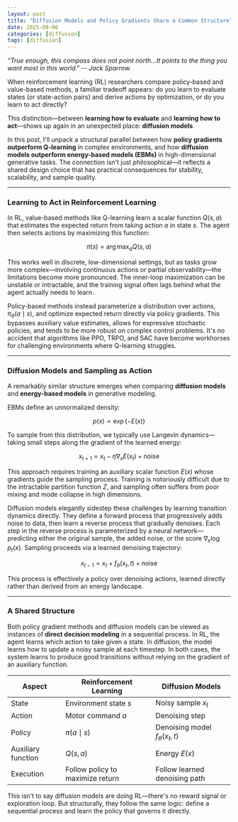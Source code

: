 ```yaml
---
layout: post
title: "Diffusion Models and Policy Gradients Share a Common Structure"
date: 2025-08-06
categories: [diffusion]
tags: [diffusion]
---
```


*“True enough, this compass does not point north...It points to the thing you want most in this world." -- Jack Sparrow.*

When reinforcement learning (RL) researchers compare policy-based and value-based methods, a familiar tradeoff appears: do you learn to evaluate states (or state-action pairs) and derive actions by optimization, or do you learn to act directly?

This distinction—between **learning how to evaluate** and **learning how to act**—shows up again in an unexpected place: **diffusion models**.

In this post, I'll unpack a structural parallel between how **policy gradients outperform Q-learning** in complex environments, and how **diffusion models outperform energy-based models (EBMs)** in high-dimensional generative tasks. The connection isn't just philosophical—it reflects a shared design choice that has practical consequences for stability, scalability, and sample quality.

---

### Learning to Act in Reinforcement Learning

In RL, value-based methods like Q-learning learn a scalar function $Q(s, a)$ that estimates the expected return from taking action $a$ in state $s$. The agent then selects actions by maximizing this function:

$$
\pi(s) = \arg\max_a Q(s, a)
$$

This works well in discrete, low-dimensional settings, but as tasks grow more complex—involving continuous actions or partial observability—the limitations become more pronounced. The inner-loop maximization can be unstable or intractable, and the training signal often lags behind what the agent actually needs to learn.

Policy-based methods instead parameterize a distribution over actions, $\pi_\theta(a \mid s)$, and optimize expected return directly via policy gradients. This bypasses auxiliary value estimates, allows for expressive stochastic policies, and tends to be more robust on complex control problems. It's no accident that algorithms like PPO, TRPO, and SAC have become workhorses for challenging environments where Q-learning struggles.

---

### Diffusion Models and Sampling as Action

A remarkably similar structure emerges when comparing **diffusion models** and **energy-based models** in generative modeling.

EBMs define an unnormalized density:

$$
p(x) \propto \exp(-E(x))
$$

To sample from this distribution, we typically use Langevin dynamics—taking small steps along the gradient of the learned energy:

$$
x_{t+1} = x_t - \eta \nabla_x E(x_t) + \text{noise}
$$

This approach requires training an auxiliary scalar function $E(x)$ whose gradients guide the sampling process. Training is notoriously difficult due to the intractable partition function $Z$, and sampling often suffers from poor mixing and mode collapse in high dimensions.

Diffusion models elegantly sidestep these challenges by learning transition dynamics directly. They define a forward process that progressively adds noise to data, then learn a reverse process that gradually denoises. Each step in the reverse process is parameterized by a neural network—predicting either the original sample, the added noise, or the score $\nabla_x \log p_t(x)$. Sampling proceeds via a learned denoising trajectory:

$$
x_{t-1} = x_t + f_\theta(x_t, t) + \text{noise}
$$

This process is effectively a policy over denoising actions, learned directly rather than derived from an energy landscape.

---

### A Shared Structure

Both policy gradient methods and diffusion models can be viewed as instances of **direct decision modeling** in a sequential process. In RL, the agent learns which action to take given a state. In diffusion, the model learns how to update a noisy sample at each timestep. In both cases, the system learns to produce good transitions without relying on the gradient of an auxiliary function.

| Aspect             | Reinforcement Learning           | Diffusion Models                   |
| ------------------ | -------------------------------- | ---------------------------------- |
| State              | Environment state $s$            | Noisy sample $x_t$                 |
| Action             | Motor command $a$                | Denoising step                     |
| Policy             | $\pi(a \mid s)$                  | Denoising model $f_\theta(x_t, t)$ |
| Auxiliary function | $Q(s, a)$                        | Energy $E(x)$                      |
| Execution          | Follow policy to maximize return | Follow learned denoising path      |

This isn't to say diffusion models are doing RL—there's no reward signal or exploration loop. But structurally, they follow the same logic: define a sequential process and learn the policy that governs it directly.
